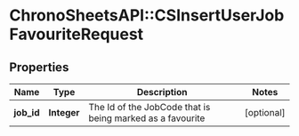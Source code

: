 # ChronoSheetsAPI::CSInsertUserJobFavouriteRequest

## Properties
Name | Type | Description | Notes
------------ | ------------- | ------------- | -------------
**job_id** | **Integer** | The Id of the JobCode that is being marked as a favourite | [optional] 


